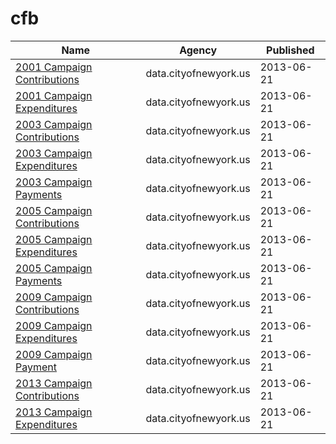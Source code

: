 # cfb

Name | Agency | Published
---- | ---- | ---------
[2001 Campaign Contributions](../socrata/735p-zed8.md) | data.cityofnewyork.us | 2013-06-21
[2001 Campaign Expenditures](../socrata/k3cd-yu9d.md) | data.cityofnewyork.us | 2013-06-21
[2003 Campaign Contributions](../socrata/s79c-jgrm.md) | data.cityofnewyork.us | 2013-06-21
[2003 Campaign Expenditures](../socrata/fbaw-uq4e.md) | data.cityofnewyork.us | 2013-06-21
[2003 Campaign Payments](../socrata/ms66-xjfq.md) | data.cityofnewyork.us | 2013-06-21
[2005 Campaign Contributions](../socrata/64gx-bycn.md) | data.cityofnewyork.us | 2013-06-21
[2005 Campaign Expenditures](../socrata/easq-ubfe.md) | data.cityofnewyork.us | 2013-06-21
[2005 Campaign Payments](../socrata/9mjx-v8ip.md) | data.cityofnewyork.us | 2013-06-21
[2009 Campaign Contributions](../socrata/bbs3-q5us.md) | data.cityofnewyork.us | 2013-06-21
[2009 Campaign Expenditures](../socrata/vg63-xw6u.md) | data.cityofnewyork.us | 2013-06-21
[2009 Campaign Payment](../socrata/vyxt-abab.md) | data.cityofnewyork.us | 2013-06-21
[2013 Campaign Contributions](../socrata/n8p9-7jxp.md) | data.cityofnewyork.us | 2013-06-21
[2013 Campaign Expenditures](../socrata/kwmq-dbub.md) | data.cityofnewyork.us | 2013-06-21

